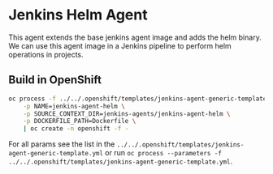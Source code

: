 # Jenkins Helm Agent

This agent extends the base jenkins agent image and adds the helm binary. We can use this agent image in a Jenkins pipeline to perform helm operations in projects.

## Build in OpenShift
```bash
oc process -f ../../.openshift/templates/jenkins-agent-generic-template.yml \
    -p NAME=jenkins-agent-helm \
    -p SOURCE_CONTEXT_DIR=jenkins-agents/jenkins-agent-helm \
    -p DOCKERFILE_PATH=Dockerfile \
    | oc create -n openshift -f -
```
For all params see the list in the `../../.openshift/templates/jenkins-agent-generic-template.yml` or run `oc process --parameters -f ../../.openshift/templates/jenkins-agent-generic-template.yml`.
